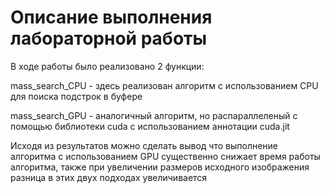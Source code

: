 # Описание выполнения лабораторной работы


В ходе работы было реализовано 2 функции:

mass_search_CPU - здесь реализован алгоритм с использованием CPU для поиска подстрок в буфере

mass_search_GPU - аналогичный алгоритм, но распараллеленый с помощью библиотеки cuda с использованием аннотации cuda.jit

Исходя из результатов можно сделать вывод что выполнение алгоритма с использованием GPU существенно снижает время работы алгоритма, также при увеличении размеров исходного изображения разница в этих двух подходах увеличивается
